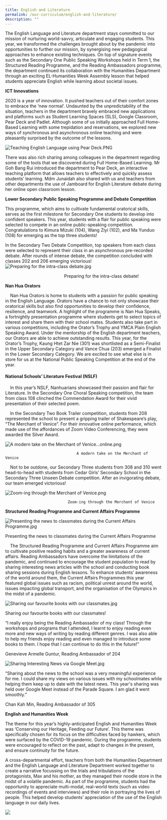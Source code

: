 ```yaml
---
title: English and Literature
permalink: /our-curriculum/english-and-literature/
description: ""
---
```

The English Language and Literature department stays committed to our mission of nurturing world-savvy, articulate and engaging students. This year, we transformed the challenges brought about by the pandemic into opportunities to further our mission, by synergising new pedagogical approaches to enhance existing techniques. On top of signature events such as the Secondary One Public Speaking Workshops held in Term 1, the Structured Reading Programme, and the Reading Ambassadors programme, the department continued its collaboration with the Humanities Department through an exciting EL-Humanities Week Assembly lesson that helped students appreciate English while learning about societal issues.  
  

**ICT Innovations**

2020 is a year of innovation. It pushed teachers out of their comfort zones to embrace the ‘new normal’. Undaunted by the unpredictability of the situation, teachers in the department bravely embraced new applications and platforms such as Student Learning Spaces (SLS), Google Classroom, Pear Deck and Padlet. Although some of us initially approached Full Home-Based Learning with some trepidation and reservations, we explored new ways of synchronous and asynchronous online teaching and were pleasantly surprised by the outcome of the lessons. 

![Teaching English Language using Pear Deck.PNG](/images/Teaching%20English%20Language%20using%20Pear%20Deck.png)

  

There was also rich sharing among colleagues in the department regarding some of the tools that we discovered during Full Home-Based Learning. Mr Goh Bang Rui introduced the department to Pear Deck, an interactive teaching platform that allows teachers to effectively and quickly assess students’ learning. Mdm Junaidah also shared with us and teachers from other departments the use of Jamboard for English Literature debate during her online open classroom lesson.

  
  
**Lower Secondary Public Speaking Programme and Debate Competition**  
  
This programme, which aims to cultivate fundamental oratorical skills, serves as the first milestone for Secondary One students to develop into confident speakers. This year, students with a flair for public speaking were selected to compete in an online public-speaking competition. Congratulations to Kimura Mizuki (104), Wang Ziyi (102), and Ma Yunduo (108) for emerging as the top three students!  
  
In the Secondary Two Debate Competition, top speakers from each class were selected to represent their class in an asynchronous pre-recorded debate. After rounds of intense debate, the competition concluded with classes 202 and 206 emerging victorious!![Preparing for the intra-class debate.jpg](https://nanhuahigh.moe.edu.sg/qql/slot/u528/Our%20Curriculum%202021/English%20and%20Literature/Preparing%20for%20the%20intra-class%20debate.jpg)  
  
  
                                                Preparing for the intra-class debate!

  
  
**Nan Hua Orators**  
  
    Nan Hua Orators is home to students with a passion for public speaking in the English Language. Orators have a chance to not only showcase their oratorical skills but also find opportunities to develop their confidence, resilience, and teamwork. A highlight of the programme is Nan Hua Speaks, a fortnightly presentation programme where students get to select topics of interest and share them with their school mates. Students also take part in various competitions, including the Orator’s Trophy and YMCA Plain English Speaking Award. Under the mentorship of the English department teachers, our Orators are able to achieve outstanding results. This year, for the Orator’s Trophy, Kaung Htet Zar Nie (301) was shortlisted as a Semi-Finalist in the Upper Secondary Category and Vance Chua (203) emerged a Finalist in the Lower Secondary Category. We are excited to see what else is in store for us at the National Public Speaking Competition at the end of the year.  



#### National Schools’ Literature Festival (NSLF)

  
    In this year’s NSLF, Nanhuarians showcased their passion and flair for Literature. In the Secondary One Choral Speaking competition, the team from class 108 clinched the Commendation Award for their vivid presentation of their selected poem.  
  
    In the Secondary Two Book Trailer competition, students from 208 represented the school to present a gripping trailer of Shakespeare’s play, “The Merchant of Venice”. For their innovative online performance, which made use of the affordances of Zoom Video Conferencing, they were awarded the Silver Award.  
  
![A modern take on the Merchant of Venice...online.png](/images/A%20modern%20take%20on%20the%20Merchant%20of%20Venice%20online.png)  
  
  
									A modern take on the Merchant of Venice 

  
  
    Not to be outdone, our Secondary Three students from 308 and 310 went head-to-head with students from Cedar Girls’ Secondary School in the Secondary Three Unseen Debate competition. After an invigorating debate, our team emerged victorious!

![_Zoom-ing_ through the Merchant of Venice.png](/images/Zoom-ingthrough%20the%20Merchant%20of%20Venice.png)  


								Zoom-ing through the Merchant of Venice

  

**Structured Reading Programme and Current Affairs Programme** 

  

![Presenting the news to classmates during the Current Affairs Programme.jpg](/images/Presenting%20the%20news%20to%20classmates%20during%20the%20Current%20Affairs%20Programme.jpg)

Presenting the news to classmates during the Current Affairs Programme 

    The Structured Reading Programme and Current Affairs Programme aim to cultivate positive reading habits and a greater awareness of current affairs. Reading Ambassadors have overcome the limitations of the pandemic, and continued to encourage the student population to read by sharing interesting news articles with the school and conducting book sharing sessions during English lessons. To enhance students’ awareness of the world around them, the Current Affairs Programmes this year featured global issues such as racism, political unrest around the world, issues impacting global transport, and the organisation of the Olympics in the midst of a pandemic.

  

![Sharing our favourite books with our classmates.jpg](/images/Sharing%20our%20favourite%20books%20with%20our%20classmates.jpg)

Sharing our favourite books with our classmates!

  

“I really enjoy being the Reading Ambassador of my class! Through the workshops and programs that I attended, I learnt to enjoy reading even more and new ways of writing by reading different genres. I was also able to help my friends enjoy reading and even managed to introduce some books to them. I hope that I can continue to do this in the future!”

Genevieve Armelle Guntur, Reading Ambassador of 204

![Sharing Interesting News via Google Meet.jpg](/images/Sharing%20Interesting%20News%20via%20Google%20Meet.jpg)  

“Sharing about the news to the school was a very meaningful experience for me. I could share my views on various issues with my schoolmates while helping them keep up to date with the latest news. This year's sharing was held over Google Meet instead of the Parade Square. I am glad it went smoothly.”

Chan Kah Min, Reading Ambassador of 305

**English and Humanities Week**

  
The theme for this year’s highly-anticipated English and Humanities Week was ‘Conserving our Heritage, Feeding our Future’. This theme was specifically chosen for its focus on the difficulties faced by hawkers, which were surfaced by the COVID-19 pandemic. During the programme, students were encouraged to reflect on the past, adapt to changes in the present, and ensure continuity for the future.  
  
A cross-departmental effort, teachers from both the Humanities Department and the English Language and Literature Department worked together to create a narrative focussing on the trials and tribulations of the protagonists, Max and his mother, as they managed their noodle store in the midst of a volatile pandemic. As part of the programme, students had the opportunity to appreciate multi-modal, real-world texts (such as video recordings of events and interviews) and their role in portraying the lives of people. This helped develop students’ appreciation of the use of the English language in our daily lives.

![](/images/ict001.png)